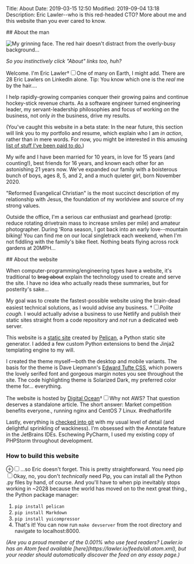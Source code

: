 Title: About
Date: 2019-03-15 12:50
Modified: 2019-09-04 13:18
Description: Eric Lawler--who is this red-headed CTO? More about me and this website than you ever cared to know.

<section markdown="1">
## About the man

![My grinning face. The red hair doesn't distract from the overly-busy background...]({static}/images/eric_head.jpg)

*So you instinctively click "About" links too, huh?*

 Welcome. I'm Eric Lawler<label for="sn-eric-count" class="margin-toggle">&#8224;</label><input type="checkbox" id="sn-eric-count" class="margin-toggle"><span class="marginnote">One of many on Earth, I might add. There are 28 Eric Lawlers on LinkedIn alone. Tip: You know which one is the *real* me by the hair&hellip;</span>.
 
I help rapidly-growing companies conquer their growing pains and continue hockey-stick revenue charts. As a software engineer turned engineering leader, my servant-leadership philosophies and focus of working *on* the business, not only *in* the business, drive my results.

(You've caught this website in a beta state: In the near future, this section will link you to my portfolio and resume, which explain who I am *in action*, rather than in mere words. For now, you might be interested in this amusing [list of stuff I've been paid to do.](/stuff-ive-done/))

My wife and I have been married for 10 years, in love for 15 years (and counting!), best friends for 16 years, and known each other for an astonishing 21 years now. We've expanded our family with a boisterous bunch of boys, ages 8, 5, and 2, and a much quieter girl, born November 2020.

"Reformed Evangelical Christian" is the most succinct description of my relationship with Jesus, the foundation of my worldview and source of my strong values.

Outside the office, I'm a serious car enthusiast and gearhead (protip: reduce rotating drivetrain mass to increase smiles per mile) and amateur photographer. During 'Rona season, I got back into an early love--mountain biking! You can find me on our local singletrack each weekend, when I'm not fiddling with the family's bike fleet. Nothing beats flying across rock gardens at 20MPH...
</section>
<section markdown="1">
## About the website

When computer-programming/engineering types have a website, it's traditional to <del>brag about</del> explain the technology used to create and serve the site. I have no idea who actually reads these summaries, but for posterity's sake&hellip;

My goal was to create the fastest-possible website using the brain-dead easiest technical solutions, as I would advise any business. <label for="sn-brain" class="margin-toggle">&#8224;</label><input type="checkbox" id="sn-brain" class="margin-toggle"><span class="marginnote">*Polite cough.* I would actually advise a business to use Netlify and publish their static sites straight from a code repository and *not* run a dedicated web server.</span>

This website is a <a href="https://en.wikipedia.org/wiki/Static_web_page" rel="noopener" target=_blank>static site</a> created by <a href="https://blog.getpelican.com/" rel="noopener" target=_blank>Pelican</a>, a Python static site generator. I added a few custom Python extensions to bend the Jinja2 templating engine to my will.

I created the theme myself&mdash;both the desktop and mobile variants. The basis for the theme is Dave Liepmann's <a href="https://edwardtufte.github.io/tufte-css/" rel="noopener" target=_blank>Edward Tufte CSS</a>, which powers the lovely serifed font and gorgeous margin notes you see throughout the site. The code highlighting theme is Solarized Dark, my preferred color theme for... everything.

The website is hosted by <a href="https://cloud.digitalocean.com/" rel="noopener" target=_blank>Digital Ocean</a><label for="sn-do" class="margin-toggle">&#8224;</label><input type="checkbox" id="sn-do" class="margin-toggle"><span class="marginnote">Why not AWS? That question deserves a standalone article. The short answer: Market competition benefits everyone.</span>, running nginx and CentOS 7 Linux. #redhatforlife

Lastly, everything is [checked into git](https://github.com/Eiriksmal/lawler-dot-io) with my usual level of detail (and delightful sprinkling of wackiness). I'm obsessed with the Annotate feature in the JetBrains IDEs. Eschewing PyCharm, I used my existing copy of PHPStorm throughout development.

### How to build this website
<label for="mn-forme" class="margin-toggle">&#8853;</label><input type="checkbox" id="mn-forme" class="margin-toggle"><span class="marginnote">&hellip;so Eric doesn't forget.</span>
This is pretty straightforward. You need pip<label for="sn-noyoudont" class="margin-toggle sidenote-number"></label><input type="checkbox" id="sn-noyoudont" class="margin-toggle"><span class="sidenote">Okay, no, you don't *technically* need Pip, you can install all the Python .py files by hand, of course. And you'll have to when pip inevitably stops working in ~2028 because the world has moved on to the next great thing.</span>, the Python package manager:

1. `pip install pelican`
2. `pip install Markdown`
3. `pip install yuicompressor`
4. That's it! You can now run `make devserver` from the root directory and navigate to localhost:8000.
</section>
<section markdown="1">
<em>(Are you a proud member of the 0.001% who use feed readers? Lawler.io has an Atom feed available [here](https://lawler.io/feeds/all.atom.xml), but your reader should automatically discover the feed on any essay page.)</em>
</section>
